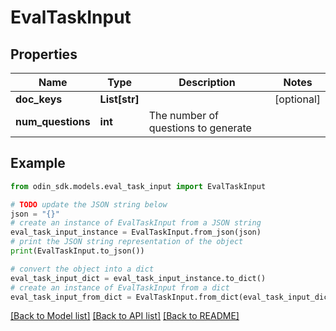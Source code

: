 # EvalTaskInput


## Properties

Name | Type | Description | Notes
------------ | ------------- | ------------- | -------------
**doc_keys** | **List[str]** |  | [optional] 
**num_questions** | **int** | The number of questions to generate | 

## Example

```python
from odin_sdk.models.eval_task_input import EvalTaskInput

# TODO update the JSON string below
json = "{}"
# create an instance of EvalTaskInput from a JSON string
eval_task_input_instance = EvalTaskInput.from_json(json)
# print the JSON string representation of the object
print(EvalTaskInput.to_json())

# convert the object into a dict
eval_task_input_dict = eval_task_input_instance.to_dict()
# create an instance of EvalTaskInput from a dict
eval_task_input_from_dict = EvalTaskInput.from_dict(eval_task_input_dict)
```
[[Back to Model list]](../README.md#documentation-for-models) [[Back to API list]](../README.md#documentation-for-api-endpoints) [[Back to README]](../README.md)


